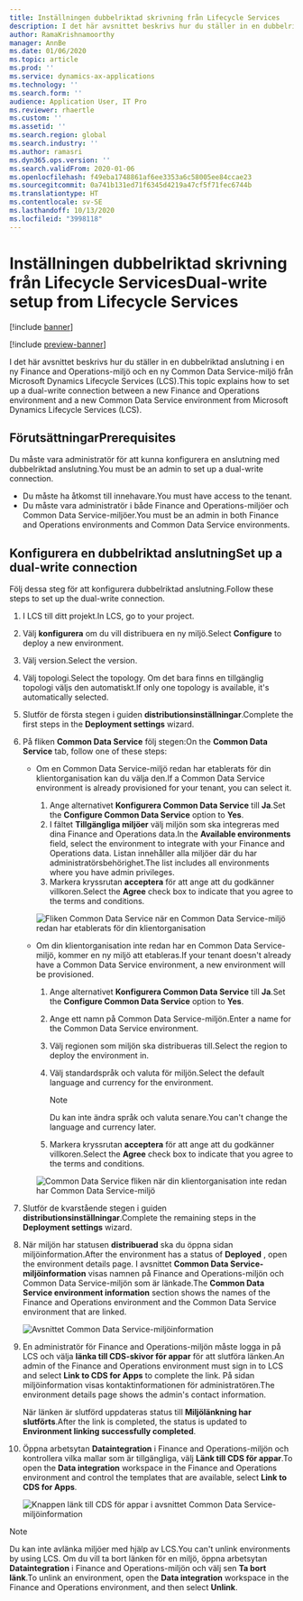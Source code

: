 ```yaml
---
title: Inställningen dubbelriktad skrivning från Lifecycle Services
description: I det här avsnittet beskrivs hur du ställer in en dubbelriktad anslutning i en ny Finance and Operations-miljö och en ny Common Data Service-miljö från Microsoft Dynamics Lifecycle Services (LCS).
author: RamaKrishnamoorthy
manager: AnnBe
ms.date: 01/06/2020
ms.topic: article
ms.prod: ''
ms.service: dynamics-ax-applications
ms.technology: ''
ms.search.form: ''
audience: Application User, IT Pro
ms.reviewer: rhaertle
ms.custom: ''
ms.assetid: ''
ms.search.region: global
ms.search.industry: ''
ms.author: ramasri
ms.dyn365.ops.version: ''
ms.search.validFrom: 2020-01-06
ms.openlocfilehash: f49eba1748861af6ee3353a6c58005ee84ccae23
ms.sourcegitcommit: 0a741b131ed71f6345d4219a47cf5f71fec6744b
ms.translationtype: HT
ms.contentlocale: sv-SE
ms.lasthandoff: 10/13/2020
ms.locfileid: "3998118"
---
```

# <a name="dual-write-setup-from-lifecycle-services"></a><span data-ttu-id="6b74a-103">Inställningen dubbelriktad skrivning från Lifecycle Services</span><span class="sxs-lookup"><span data-stu-id="6b74a-103">Dual-write setup from Lifecycle Services</span></span>

[!include [banner](../../includes/banner.md)]

[!include [preview-banner](../../includes/preview-banner.md)]

<span data-ttu-id="6b74a-104">I det här avsnittet beskrivs hur du ställer in en dubbelriktad anslutning i en ny Finance and Operations-miljö och en ny Common Data Service-miljö från Microsoft Dynamics Lifecycle Services (LCS).</span><span class="sxs-lookup"><span data-stu-id="6b74a-104">This topic explains how to set up a dual-write connection between a new Finance and Operations environment and a new Common Data Service environment from Microsoft Dynamics Lifecycle Services (LCS).</span></span>

## <a name="prerequisites"></a><span data-ttu-id="6b74a-105">Förutsättningar</span><span class="sxs-lookup"><span data-stu-id="6b74a-105">Prerequisites</span></span>

<span data-ttu-id="6b74a-106">Du måste vara administratör för att kunna konfigurera en anslutning med dubbelriktad anslutning.</span><span class="sxs-lookup"><span data-stu-id="6b74a-106">You must be an admin to set up a dual-write connection.</span></span>

+ <span data-ttu-id="6b74a-107">Du måste ha åtkomst till innehavare.</span><span class="sxs-lookup"><span data-stu-id="6b74a-107">You must have access to the tenant.</span></span>
+ <span data-ttu-id="6b74a-108">Du måste vara administratör i både Finance and Operations-miljöer och Common Data Service-miljöer.</span><span class="sxs-lookup"><span data-stu-id="6b74a-108">You must be an admin in both Finance and Operations environments and Common Data Service environments.</span></span>

## <a name="set-up-a-dual-write-connection"></a><span data-ttu-id="6b74a-109">Konfigurera en dubbelriktad anslutning</span><span class="sxs-lookup"><span data-stu-id="6b74a-109">Set up a dual-write connection</span></span>

<span data-ttu-id="6b74a-110">Följ dessa steg för att konfigurera dubbelriktad anslutning.</span><span class="sxs-lookup"><span data-stu-id="6b74a-110">Follow these steps to set up the dual-write connection.</span></span>

1. <span data-ttu-id="6b74a-111">I LCS till ditt projekt.</span><span class="sxs-lookup"><span data-stu-id="6b74a-111">In LCS, go to your project.</span></span>
2. <span data-ttu-id="6b74a-112">Välj **konfigurera** om du vill distribuera en ny miljö.</span><span class="sxs-lookup"><span data-stu-id="6b74a-112">Select **Configure** to deploy a new environment.</span></span>
3. <span data-ttu-id="6b74a-113">Välj version.</span><span class="sxs-lookup"><span data-stu-id="6b74a-113">Select the version.</span></span> 
4. <span data-ttu-id="6b74a-114">Välj topologi.</span><span class="sxs-lookup"><span data-stu-id="6b74a-114">Select the topology.</span></span> <span data-ttu-id="6b74a-115">Om det bara finns en tillgänglig topologi väljs den automatiskt.</span><span class="sxs-lookup"><span data-stu-id="6b74a-115">If only one topology is available, it's automatically selected.</span></span>
5. <span data-ttu-id="6b74a-116">Slutför de första stegen i guiden **distributionsinställningar**.</span><span class="sxs-lookup"><span data-stu-id="6b74a-116">Complete the first steps in the **Deployment settings** wizard.</span></span>
6. <span data-ttu-id="6b74a-117">På fliken **Common Data Service** följ stegen:</span><span class="sxs-lookup"><span data-stu-id="6b74a-117">On the **Common Data Service** tab, follow one of these steps:</span></span>

    - <span data-ttu-id="6b74a-118">Om en Common Data Service-miljö redan har etablerats för din klientorganisation kan du välja den.</span><span class="sxs-lookup"><span data-stu-id="6b74a-118">If a Common Data Service environment is already provisioned for your tenant, you can select it.</span></span>

        1. <span data-ttu-id="6b74a-119">Ange alternativet **Konfigurera Common Data Service** till **Ja**.</span><span class="sxs-lookup"><span data-stu-id="6b74a-119">Set the **Configure Common Data Service** option to **Yes**.</span></span>
        2. <span data-ttu-id="6b74a-120">I fältet **Tillgängliga miljöer** välj miljön som ska integreras med dina Finance and Operations data.</span><span class="sxs-lookup"><span data-stu-id="6b74a-120">In the **Available environments** field, select the environment to integrate with your Finance and Operations data.</span></span> <span data-ttu-id="6b74a-121">Listan innehåller alla miljöer där du har administratörsbehörighet.</span><span class="sxs-lookup"><span data-stu-id="6b74a-121">The list includes all environments where you have admin privileges.</span></span>
        3. <span data-ttu-id="6b74a-122">Markera kryssrutan **acceptera** för att ange att du godkänner villkoren.</span><span class="sxs-lookup"><span data-stu-id="6b74a-122">Select the **Agree** check box to indicate that you agree to the terms and conditions.</span></span>

        ![Fliken Common Data Service när en Common Data Service-miljö redan har etablerats för din klientorganisation](../dual-write/media/lcs_setup_1.png)

    - <span data-ttu-id="6b74a-124">Om din klientorganisation inte redan har en Common Data Service-miljö, kommer en ny miljö att etableras.</span><span class="sxs-lookup"><span data-stu-id="6b74a-124">If your tenant doesn't already have a Common Data Service environment, a new environment will be provisioned.</span></span>

        1. <span data-ttu-id="6b74a-125">Ange alternativet **Konfigurera Common Data Service** till **Ja**.</span><span class="sxs-lookup"><span data-stu-id="6b74a-125">Set the **Configure Common Data Service** option to **Yes**.</span></span>
        2. <span data-ttu-id="6b74a-126">Ange ett namn på Common Data Service-miljön.</span><span class="sxs-lookup"><span data-stu-id="6b74a-126">Enter a name for the Common Data Service environment.</span></span>
        3. <span data-ttu-id="6b74a-127">Välj regionen som miljön ska distribueras till.</span><span class="sxs-lookup"><span data-stu-id="6b74a-127">Select the region to deploy the environment in.</span></span>
        4. <span data-ttu-id="6b74a-128">Välj standardspråk och valuta för miljön.</span><span class="sxs-lookup"><span data-stu-id="6b74a-128">Select the default language and currency for the environment.</span></span>

            > [!NOTE]
            > <span data-ttu-id="6b74a-129">Du kan inte ändra språk och valuta senare.</span><span class="sxs-lookup"><span data-stu-id="6b74a-129">You can't change the language and currency later.</span></span>

        5. <span data-ttu-id="6b74a-130">Markera kryssrutan **acceptera** för att ange att du godkänner villkoren.</span><span class="sxs-lookup"><span data-stu-id="6b74a-130">Select the **Agree** check box to indicate that you agree to the terms and conditions.</span></span>

        ![Common Data Service fliken när din klientorganisation inte redan har Common Data Service-miljö](../dual-write/media/lcs_setup_2.png)

7. <span data-ttu-id="6b74a-132">Slutför de kvarstående stegen i guiden **distributionsinställningar**.</span><span class="sxs-lookup"><span data-stu-id="6b74a-132">Complete the remaining steps in the **Deployment settings** wizard.</span></span>
8. <span data-ttu-id="6b74a-133">När miljön har statusen **distribuerad** ska du öppna sidan miljöinformation.</span><span class="sxs-lookup"><span data-stu-id="6b74a-133">After the environment has a status of **Deployed** , open the environment details page.</span></span> <span data-ttu-id="6b74a-134">I avsnittet **Common Data Service-miljöinformation** visas namnen på Finance and Operations-miljön och Common Data Service-miljön som är länkade.</span><span class="sxs-lookup"><span data-stu-id="6b74a-134">The **Common Data Service environment information** section shows the names of the Finance and Operations environment and the Common Data Service environment that are linked.</span></span>

    ![Avsnittet Common Data Service-miljöinformation](../dual-write/media/lcs_setup_3.png)

9. <span data-ttu-id="6b74a-136">En administratör för Finance and Operations-miljön måste logga in på LCS och välja **länka till CDS-skivor för appar** för att slutföra länken.</span><span class="sxs-lookup"><span data-stu-id="6b74a-136">An admin of the Finance and Operations environment must sign in to LCS and select **Link to CDS for Apps** to complete the link.</span></span> <span data-ttu-id="6b74a-137">På sidan miljöinformation visas kontaktinformationen för administratören.</span><span class="sxs-lookup"><span data-stu-id="6b74a-137">The environment details page shows the admin's contact information.</span></span>

    <span data-ttu-id="6b74a-138">När länken är slutförd uppdateras status till **Miljölänkning har slutförts**.</span><span class="sxs-lookup"><span data-stu-id="6b74a-138">After the link is completed, the status is updated to **Environment linking successfully completed**.</span></span>

10. <span data-ttu-id="6b74a-139">Öppna arbetsytan **Dataintegration** i Finance and Operations-miljön och kontrollera vilka mallar som är tillgängliga, välj **Länk till CDS för appar**.</span><span class="sxs-lookup"><span data-stu-id="6b74a-139">To open the **Data integration** workspace in the Finance and Operations environment and control the templates that are available, select **Link to CDS for Apps**.</span></span>

    ![Knappen länk till CDS för appar i avsnittet Common Data Service-miljöinformation](../dual-write/media/lcs_setup_4.png)

> [!NOTE]
> <span data-ttu-id="6b74a-141">Du kan inte avlänka miljöer med hjälp av LCS.</span><span class="sxs-lookup"><span data-stu-id="6b74a-141">You can't unlink environments by using LCS.</span></span> <span data-ttu-id="6b74a-142">Om du vill ta bort länken för en miljö, öppna arbetsytan **Dataintegration** i Finance and Operations-miljön och välj sen **Ta bort länk**.</span><span class="sxs-lookup"><span data-stu-id="6b74a-142">To unlink an environment, open the **Data integration** workspace in the Finance and Operations environment, and then select **Unlink**.</span></span>
